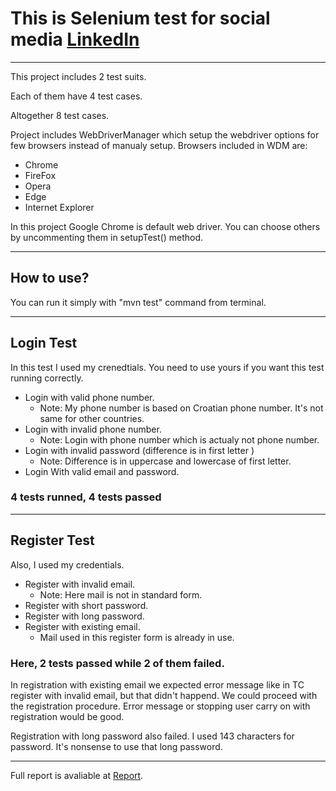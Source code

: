 # This is Selenium test for social media [LinkedIn](https://www.linkedin.com/)

---

This project includes 2 test suits.

Each of them have 4 test cases.

Altogether 8 test cases.

Project includes WebDriverManager which setup the webdriver options for few browsers instead of manualy setup.
Browsers included in WDM are:
- Chrome
- FireFox
- Opera
- Edge
- Internet Explorer

In this project Google Chrome is default web driver. You can choose others by uncommenting them in setupTest() method.

---

## How to use?

You can run it simply with "mvn test" command from terminal.

---

## Login Test
In this test I used my crenedtials. You need to use yours if you want this test running correctly.

- Login with valid phone number. 
  - Note: My phone number is based on Croatian phone number. It's not same for other countries.
- Login with invalid phone number.
  - Note: Login with phone number which is actualy not phone number.
- Login with invalid password (difference is in first letter )
  - Note: Difference is in uppercase and lowercase of first letter.
- Login With valid email and password. 

### 4 tests runned, 4 tests passed

---

## Register Test
Also, I used my credentials.

- Register with invalid email. 
  - Note: Here mail is not in standard form.
- Register with short password.
- Register with long password. 
- Register with existing email. 
  - Mail used in this register form is already in use. 
  
### Here, 2 tests passed while 2 of them failed.
In registration with existing email we expected error message like in TC register with invalid email, but that didn't happend. We could proceed with the registration procedure. Error message or stopping user carry on with registration would be good.

Registration with long password also failed. I used 143 characters for password. It's nonsense to use that long password.

---

Full report is avaliable at [Report](https://github.com/kristijankoscak/SeleniumTestProject/blob/master/koscak_projekt/target/surefire-reports/index.html).
